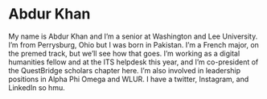# Abdur Khan

My name is Abdur Khan and I’m a senior at Washington and Lee University. I’m from Perrysburg, Ohio but I was born in Pakistan. I’m a French major, on the premed track, but we’ll see how that goes. I’m working as a digital humanities fellow and at the ITS helpdesk this year, and I’m co-president of the QuestBridge scholars chapter here. I’m also involved in leadership positions in Alpha Phi Omega and WLUR. I have a twitter, Instagram, and LinkedIn so hmu. 